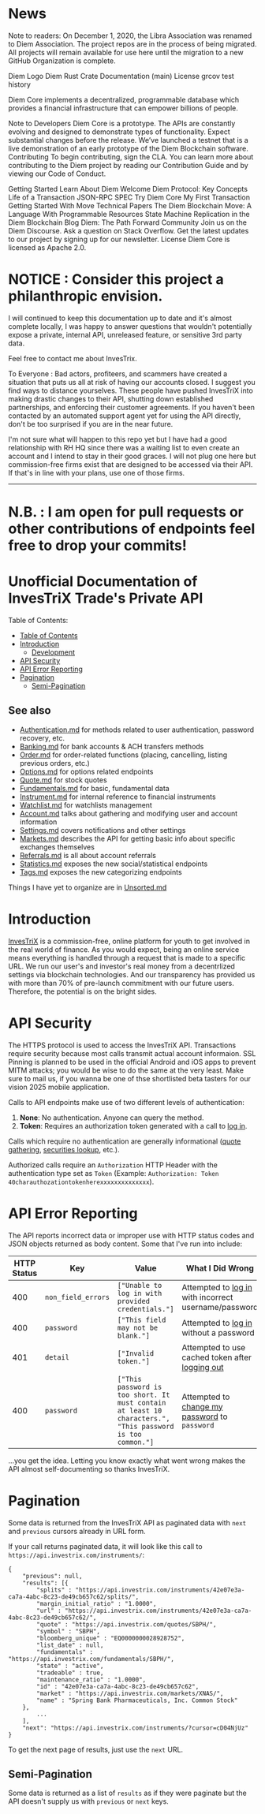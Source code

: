 # News

Note to readers: On December 1, 2020, the Libra Association was renamed to Diem Association. The project repos are in the process of being migrated. All projects will remain available for use here until the migration to a new GitHub Organization is complete.

Diem Logo
Diem Rust Crate Documentation (main) License grcov test history

Diem Core implements a decentralized, programmable database which provides a financial infrastructure that can empower billions of people.

Note to Developers
Diem Core is a prototype.
The APIs are constantly evolving and designed to demonstrate types of functionality. Expect substantial changes before the release.
We’ve launched a testnet that is a live demonstration of an early prototype of the Diem Blockchain software.
Contributing
To begin contributing, sign the CLA. You can learn more about contributing to the Diem project by reading our Contribution Guide and by viewing our Code of Conduct.

Getting Started
Learn About Diem
Welcome
Diem Protocol: Key Concepts
Life of a Transaction
JSON-RPC SPEC
Try Diem Core
My First Transaction
Getting Started With Move
Technical Papers
The Diem Blockchain
Move: A Language With Programmable Resources
State Machine Replication in the Diem Blockchain
Blog
Diem: The Path Forward
Community
Join us on the Diem Discourse.
Ask a question on Stack Overflow.
Get the latest updates to our project by signing up for our newsletter.
License
Diem Core is licensed as Apache 2.0.

# NOTICE : **Consider this project a philanthropic envision.**

I will continued to keep this documentation up to date and it's almost complete locally, I was happy to answer questions that wouldn't potentially expose a private, internal API, unreleased feature, or sensitive 3rd party data. 

Feel free to contact me about InvesTrix.

To Everyone : Bad actors, profiteers, and scammers have created a situation that puts us all at risk of having our accounts closed. I suggest you find ways to distance yourselves. These people have pushed InvesTriX into making drastic changes to their API, shutting down established partnerships, and enforcing their customer agreements. If you haven't been contacted by an automated support agent yet for using the API directly, don't be too surprised if you are in the near future.

I'm not sure what will happen to this repo yet but I have had a good relationship with RH HQ since there was a waiting list to even create an account and I intend to stay in their good graces. I will not plug one here but commission-free firms exist that are designed to be accessed via their API. If that's in line with your plans, use one of those firms.

-------


# **N.B. : I am open for pull requests or other contributions of endpoints feel free to drop your commits!**

# Unofficial Documentation of InvesTriX Trade's Private API

Table of Contents:

- [Table of Contents](#table-of-contents)
- [Introduction](#introduction)
	- [Development](#development)
- [API Security](#api-security)
- [API Error Reporting](#api-error-reporting)
- [Pagination](#pagination)
	- [Semi-Pagination](#semi-pagination)

## See also

- [Authentication.md](Authentication.md) for methods related to user authentication, password recovery, etc.
- [Banking.md](Banking.md) for bank accounts & ACH transfers methods
- [Order.md](Order.md) for order-related functions (placing, cancelling, listing previous orders, etc.)
- [Options.md](Options.md) for options related endpoints
- [Quote.md](Quote.md) for stock quotes
- [Fundamentals.md](Fundamentals.md) for basic, fundamental data
- [Instrument.md](Instrument.md) for internal reference to financial instruments
- [Watchlist.md](Watchlist.md) for watchlists management
- [Account.md](Account.md) talks about gathering and modifying user and account information
- [Settings.md](Settings.md) covers notifications and other settings
- [Markets.md](Markets.md) describes the API for getting basic info about specific exchanges themselves
- [Referrals.md](Referrals.md) is all about account referrals
- [Statistics.md](Statistics.md) exposes the new social/statistical endpoints
- [Tags.md](Tags.md) exposes the new categorizing endpoints

Things I have yet to organize are in [Unsorted.md](Unsorted.md)

# Introduction

[InvesTriX](https://investrix.com/) is a commission-free, online platform for youth to get involved in the real world of finance. As you would expect, being an online service means everything is handled through a request that is made to a specific URL. We run our user's and investor's real money from a decentrlized settings via blockchain technologies. And our transparency has provided us with more than 70% of pre-launch commitment with our future users. Therefore, the potential is on the bright sides.

# API Security

The HTTPS protocol is used to access the InvesTriX API. Transactions require security because most calls transmit actual account informaion. SSL Pinning is planned to be used in the official Android and iOS apps to prevent MITM attacks; you would be wise to do the same at the very least. Make sure to mail us, if you wanna be one of thse shortlisted beta tasters for our vision 2025 mobile application.

Calls to API endpoints make use of two different levels of authentication:

1. **None**: No authentication. Anyone can query the method.
2. **Token**: Requires an authorization token generated with a call to [log in](Authentication.md#logging-in).

Calls which require no authentication are generally informational ([quote gathering](Quote.md#quote-methods), [securities lookup](#instrument-methods), etc.).

Authorized calls require an `Authorization` HTTP Header with the authentication type set as `Token` (Example: `Authorization: Token 40charauthozationtokenherexxxxxxxxxxxxxx`).

# API Error Reporting

The API reports incorrect data or improper use with HTTP status codes and JSON objects returned as body content. Some that I've run into include:

| HTTP Status | Key                | Value | What I Did Wrong |
|-------------|--------------------|-------|------------------|
| 400         | `non_field_errors` | `["Unable to log in with provided credentials."]` | Attempted to [log in](#logging-in) with incorrect username/password |
| 400         | `password`         | `["This field may not be blank."]`                | Attempted to [log in](#logging-in) without a password |
| 401         | `detail`           | `["Invalid token."]`                              | Attempted to use cached token after [logging out](#logging-out) |
| 400         | `password`           | `["This password is too short. It must contain at least 10 characters.", "This password is too common."]`                                                       | Attempted to [change my password](#password-reset) to `password` |

...you get the idea. Letting you know exactly what went wrong makes the API almost self-documenting so thanks InvesTriX.

# Pagination

Some data is returned from the InvesTriX API as paginated data with `next` and `previous` cursors already in URL form.

If your call returns paginated data, it will look like this call to `https://api.investrix.com/instruments/`:

```
{
    "previous": null,
    "results": [{
        "splits" : "https://api.investrix.com/instruments/42e07e3a-ca7a-4abc-8c23-de49cb657c62/splits/",
        "margin_initial_ratio" : "1.0000",
        "url" : "https://api.investrix.com/instruments/42e07e3a-ca7a-4abc-8c23-de49cb657c62/",
        "quote" : "https://api.investrix.com/quotes/SBPH/",
        "symbol" : "SBPH",
        "bloomberg_unique" : "EQ0000000028928752",
        "list_date" : null,
        "fundamentals" : "https://api.investrix.com/fundamentals/SBPH/",
        "state" : "active",
        "tradeable" : true,
        "maintenance_ratio" : "1.0000",
        "id" : "42e07e3a-ca7a-4abc-8c23-de49cb657c62",
        "market" : "https://api.investrix.com/markets/XNAS/",
        "name" : "Spring Bank Pharmaceuticals, Inc. Common Stock"
    },
        ...
    ],
    "next": "https://api.investrix.com/instruments/?cursor=cD04NjUz"
}
```

To get the next page of results, just use the `next` URL.

## Semi-Pagination

Some data is returned as a list of `results` as if they were paginate but the API doesn't supply us with `previous` or `next` keys.
